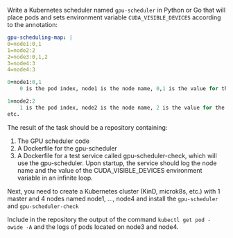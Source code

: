 Write a Kubernetes scheduler named `gpu-scheduler` in Python or Go that will place pods and sets environment variable `CUDA_VISIBLE_DEVICES` according to the annotation:

```yaml
gpu-scheduling-map: |
0=node1:0,1
1=node2:2
2=node3:0,1,2
3=node4:3
4=node4:3
```

```ruby
0=node1:0,1
    0 is the pod index, node1 is the node name, 0,1 is the value for the environment variable CUDA_VISIBLE_DEVICES.

1=node2:2
    1 is the pod index, node2 is the node name, 2 is the value for the environment variable CUDA_VISIBLE_DEVICES.
etc.
```
The result of the task should be a repository containing:
1. The GPU scheduler code
2. A Dockerfile for the gpu-scheduler
3. A Dockerfile for a test service called gpu-scheduler-check, which will use the gpu-scheduler. Upon startup, the service should log the node name and the value of the CUDA_VISIBLE_DEVICES environment variable in an infinite loop.

Next, you need to create a Kubernetes cluster (KinD, microk8s, etc.) with 1 master and 4 nodes named node1, ..., node4 and install the `gpu-scheduler` and `gpu-scheduler-check`

Include in the repository the output of the command `kubectl get pod -owide -A` and the logs of pods located on node3 and node4.
